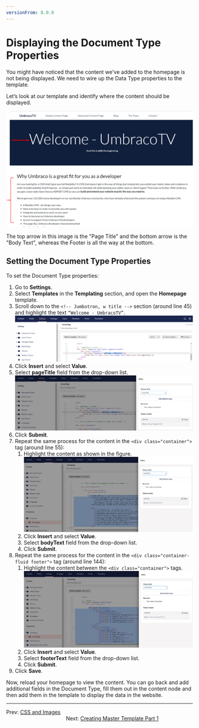 ```yaml
---
versionFrom: 8.0.0
---
```

# Displaying the Document Type Properties

You might have noticed that the content we've added to the homepage is not being displayed. We need to wire up the Data Type properties to the template.  

Let’s look at our template and identify where the content should be displayed.

![Where our Data Properties Content Should be Output](images/figure-17-where-our-data-fields-go-v8.png)

The top arrow in this image is the "Page Title" and the bottom arrow is the "Body Text", whereas the Footer is all the way at the bottom.

## Setting the Document Type Properties

To set the Document Type properties:

1. Go to **Settings**.
2. Select **Templates** in the **Templating** section, and open the **Homepage** template.
3. Scroll down to the `<!-- Jumbotron, w title -->` section (around line 45) and highlight the text `“Welcome - UmbracoTV”`.
    ![Preparing to replace the hardcoded text with an Umbraco Page Field](images/figure-18-replace-hardcoded-text-with-umbraco-page-field-v8.png)
4. Click **Insert** and select **Value**.
5. Select **pageTitle** field from the drop-down list.
    ![Umbraco Page Field](images/figure-19-umbraco-page-field-v8.png)
6. Click **Submit**.
7. Repeat the same process for the content in the `<div class="container">` tag (around line 55):
    1. Highlight the content as shown in the figure.
    ![Replacing the bodyText with the Umbraco Page Field](images/figure-20-replace-bodytext-with-page-field-v8.png)
    2. Click **Insert** and select **Value**.
    3. Select **bodyText** field from the drop-down list.
    4. Click **Submit**.
8. Repeat the same process for the content in the `<div class="container-fluid footer">` tag (around line 144):
    1. Highlight the content between the `<div class="container">` tags.
    ![Replacing the Footer Text with the relevant Umbraco Page Field](images/figure-21-footer-text-v8.png)
    2. Click **Insert** and select **Value**.
    3. Select **footerText** field from the drop-down list.
    4. Click **Submit**.
9. Click **Save**.

Now, reload your homepage to view the content. You can go back and add additional fields in the Document Type, fill them out in the content node and then add them in the template to display the data in the website.

---

Prev: [CSS and Images](../CSS-And-Images) &emsp; &emsp; &emsp; &emsp; &emsp; &emsp; &emsp; &emsp; &emsp; &emsp; &emsp; &emsp; &emsp; &emsp; &emsp; &emsp; &emsp; &emsp; &emsp; &emsp; &emsp; &emsp; &emsp; &emsp; &emsp; &emsp; &emsp; &emsp; Next: [Creating Master Template Part 1](../Creating-Master-Template-Part-1)
